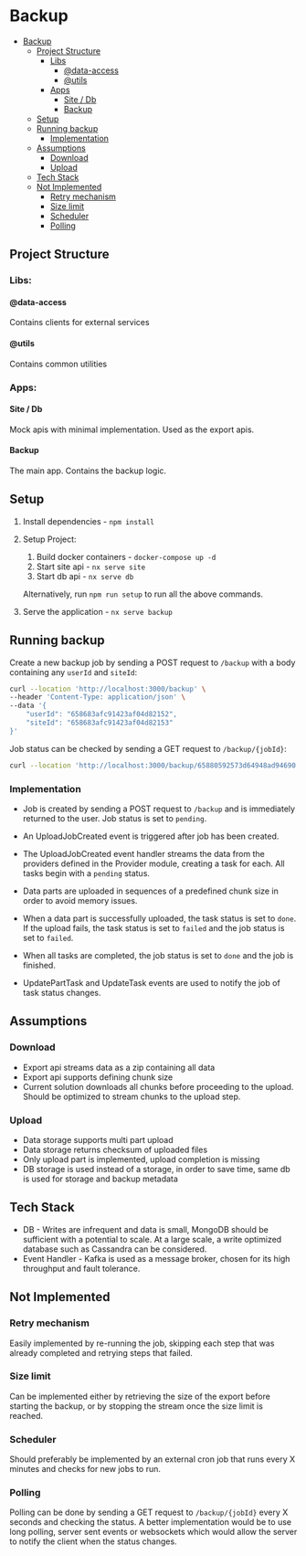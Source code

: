 # Backup

- [Backup](#backup)
    - [Project Structure](#project-structure)
        - [Libs](#libs)
            - [@data-access](#data-access)
            - [@utils](#utils)
        - [Apps](#apps)
            - [Site / Db](#site--db)
            - [Backup](#backup-1)
    - [Setup](#setup)
    - [Running backup](#running-backup)
        - [Implementation](#implementation)
    - [Assumptions](#assumptions)
        - [Download](#download)
        - [Upload](#upload)
    - [Tech Stack](#tech-stack)
    - [Not Implemented](#not-implemented)
        - [Retry mechanism](#retry-mechanism)
        - [Size limit](#size-limit)
        - [Scheduler](#scheduler)
        - [Polling](#polling)


## Project Structure

### Libs:

#### @data-access

Contains clients for external services

#### @utils

Contains common utilities

### Apps:

#### Site / Db

Mock apis with minimal implementation. Used as the export apis.

#### Backup

The main app. Contains the backup logic.

## Setup

1. Install dependencies - ``npm install``
2. Setup Project: 
   1. Build docker containers - ``docker-compose up -d``
   2. Start site api - ``nx serve site``
   3. Start db api - ``nx serve db``
   
    Alternatively, run ``npm run setup`` to run all the above commands.
3. Serve the application - ``nx serve backup``

## Running backup

Create a new backup job by sending a POST request to ``/backup`` with a body containing any ``userId`` and ``siteId``:

```bash
curl --location 'http://localhost:3000/backup' \
--header 'Content-Type: application/json' \
--data '{
    "userId": "658683afc91423af04d82152",
    "siteId": "658683afc91423af04d82153"
}'
```

Job status can be checked by sending a GET request to ``/backup/{jobId}``:

```bash
curl --location 'http://localhost:3000/backup/65880592573d64948ad94690'
```

### Implementation

* Job is created by sending a POST request to ``/backup`` and is immediately returned to the user. Job status is set to ``pending``.


* An UploadJobCreated event is triggered after job has been created.


* The UploadJobCreated event handler streams the data from the providers defined in the Provider module, creating a task for each. All tasks begin with a ``pending`` status.


* Data parts are uploaded in sequences of a predefined chunk size in order to avoid memory issues.


* When a data part is successfully uploaded, the task status is set to ``done``. If the upload fails, the task status is set to ``failed`` and the job status is set to ``failed``.


* When all tasks are completed, the job status is set to ``done`` and the job is finished.


* UpdatePartTask and UpdateTask events are used to notify the job of task status changes.


## Assumptions

### Download

* Export api streams data as a zip containing all data
* Export api supports defining chunk size
* Current solution downloads all chunks before proceeding to the upload. Should be optimized to stream chunks to the upload step.

### Upload

* Data storage supports multi part upload
* Data storage returns checksum of uploaded files
* Only upload part is implemented, upload completion is missing
* DB storage is used instead of a storage, in order to save time, same db is used for storage and backup metadata

## Tech Stack

* DB - Writes are infrequent and data is small, MongoDB should be sufficient with a potential to scale. At a large scale, a write optimized database such as Cassandra can be considered.
* Event Handler - Kafka is used as a message broker, chosen for its high throughput and fault tolerance.

## Not Implemented

### Retry mechanism

Easily implemented by re-running the job, skipping each step that was already completed and retrying steps that failed.

### Size limit

Can be implemented either by retrieving the size of the export before starting the backup, or by stopping the stream once the size limit is reached.

### Scheduler

Should preferably be implemented by an external cron job that runs every X minutes and checks for new jobs to run.

### Polling

Polling can be done by sending a GET request to ``/backup/{jobId}`` every X seconds and checking the status.
A better implementation would be to use long polling, server sent events or websockets which would allow the server to notify the client when the status changes.
